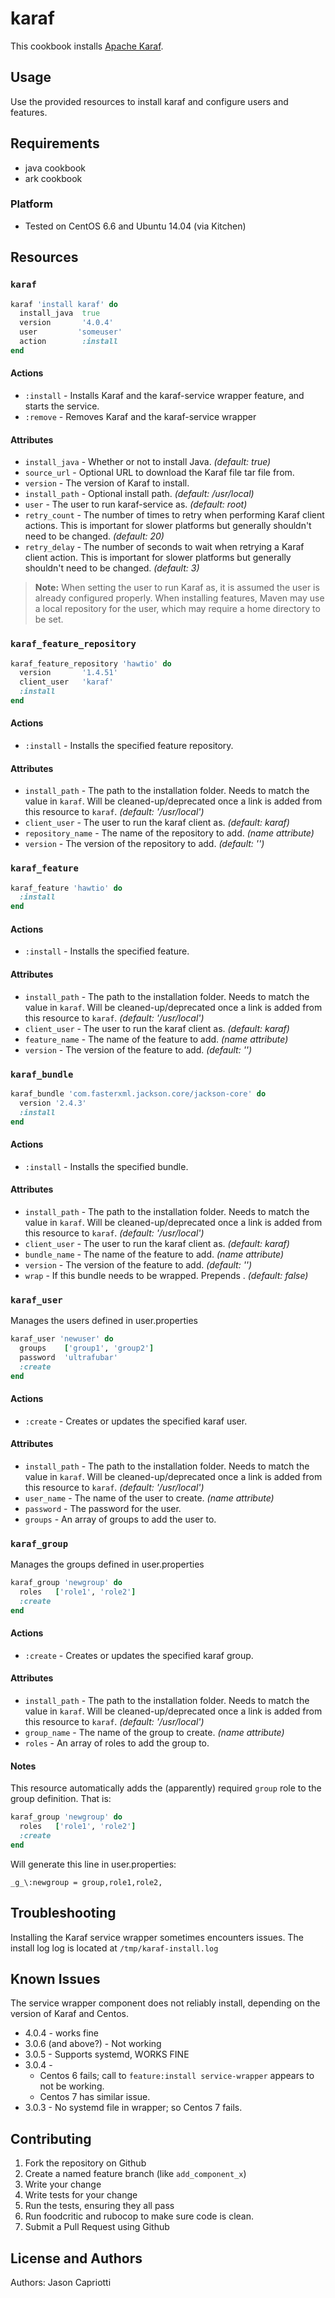 karaf 
=====
This cookbook installs [Apache Karaf](http://karaf.apache.org/).

Usage
-----
Use the provided resources to install karaf and configure users and features.

Requirements
------------
* java cookbook
* ark cookbook

### Platform
* Tested on CentOS 6.6 and Ubuntu 14.04 (via Kitchen)

## Resources

### `karaf`
```ruby
karaf 'install karaf' do
  install_java  true
  version       '4.0.4'
  user         'someuser'  
  action        :install
end

```
#### Actions
* `:install` - Installs Karaf and the karaf-service wrapper feature, and starts the service.
* `:remove` - Removes Karaf and the karaf-service wrapper

#### Attributes
* `install_java` - Whether or not to install Java. *(default: true)*
* `source_url` - Optional URL to download the Karaf file tar file from.
* `version` - The version of Karaf to install.
* `install_path` - Optional install path. *(default: /usr/local)*
* `user` - The user to run karaf-service as. *(default: root)*
* `retry_count` - The number of times to retry when performing Karaf client actions. This is important for slower platforms but generally shouldn't need to be changed. *(default: 20)*
* `retry_delay` - The number of seconds to wait when retrying a Karaf client action. This is important for slower platforms but generally shouldn't need to be changed. *(default: 3)*

> **Note:**
> When setting the user to run Karaf as, it is assumed the user is already configured properly. When installing features, Maven may use a local repository for the user, which may require a home directory to be set. 

### `karaf_feature_repository`
```ruby
karaf_feature_repository 'hawtio' do
  version 		'1.4.51'
  client_user	'karaf'
  :install
end
```

#### Actions
* `:install` - Installs the specified feature repository.

#### Attributes
* `install_path` - The path to the installation folder. Needs to match the value in `karaf`. Will be cleaned-up/deprecated once a link is added from this resource to `karaf`. *(default: '/usr/local')*
* `client_user` - The user to run the karaf client as. *(default: karaf)*
* `repository_name` - The name of the repository to add. *(name attribute)*
* `version` - The version of the repository to add. *(default: '')*


### `karaf_feature`
```ruby
karaf_feature 'hawtio' do
  :install
end

```
#### Actions
* `:install` - Installs the specified feature.

#### Attributes
* `install_path` - The path to the installation folder. Needs to match the value in `karaf`. Will be cleaned-up/deprecated once a link is added from this resource to `karaf`. *(default: '/usr/local')*
* `client_user` - The user to run the karaf client as. *(default: karaf)*
* `feature_name` - The name of the feature to add. *(name attribute)*
* `version` - The version of the feature to add. *(default: '')*


### `karaf_bundle`
```ruby
karaf_bundle 'com.fasterxml.jackson.core/jackson-core' do
  version '2.4.3'
  :install
end

```
#### Actions
* `:install` - Installs the specified bundle.

#### Attributes
* `install_path` - The path to the installation folder. Needs to match the value in `karaf`. Will be cleaned-up/deprecated once a link is added from this resource to `karaf`. *(default: '/usr/local')*
* `client_user` - The user to run the karaf client as. *(default: karaf)*
* `bundle_name` - The name of the feature to add. *(name attribute)*
* `version` - The version of the feature to add. *(default: '')*
* `wrap` - If this bundle needs to be wrapped. Prepends . *(default: false)*


### `karaf_user`
Manages the users defined in user.properties
```ruby
karaf_user 'newuser' do
  groups    ['group1', 'group2']
  password  'ultrafubar'
  :create
end
```

#### Actions
* `:create` - Creates or updates the specified karaf user.

#### Attributes
* `install_path` - The path to the installation folder. Needs to match the value in `karaf`. Will be cleaned-up/deprecated once a link is added from this resource to `karaf`. *(default: '/usr/local')*
* `user_name` - The name of the user to create. *(name attribute)*
* `password` - The password for the user.
* `groups` - An array of groups to add the user to.


### `karaf_group`
Manages the groups defined in user.properties
```ruby
karaf_group 'newgroup' do
  roles   ['role1', 'role2']
  :create
end
```

#### Actions
* `:create` - Creates or updates the specified karaf group.

#### Attributes
* `install_path` - The path to the installation folder. Needs to match the value in `karaf`. Will be cleaned-up/deprecated once a link is added from this resource to `karaf`. *(default: '/usr/local')*
* `group_name` - The name of the group to create. *(name attribute)*
* `roles` - An array of roles to add the group to.

#### Notes
This resource automatically adds the (apparently) required `group` role to the group definition. That is:
```ruby
karaf_group 'newgroup' do
  roles   ['role1', 'role2']
  :create
end
```

Will generate this line in user.properties:

    _g_\:newgroup = group,role1,role2,

Troubleshooting
---------------
Installing the Karaf service wrapper sometimes encounters issues. The install log log is located at `/tmp/karaf-install.log`

Known Issues
------------
The service wrapper component does not reliably install, depending on the version of Karaf and Centos.

* 4.0.4 - works fine
* 3.0.6 (and above?) - Not working
* 3.0.5 - Supports systemd, WORKS FINE
* 3.0.4 - 
  * Centos 6 fails; call to `feature:install service-wrapper` appears to not be working.
  * Centos 7 has similar issue.
* 3.0.3 - No systemd file in wrapper; so Centos 7 fails.

Contributing
------------
1. Fork the repository on Github
1. Create a named feature branch (like `add_component_x`)
1. Write your change
1. Write tests for your change
1. Run the tests, ensuring they all pass
1. Run foodcritic and rubocop to make sure code is clean.
1. Submit a Pull Request using Github

License and Authors
-------------------
Authors: Jason Capriotti
